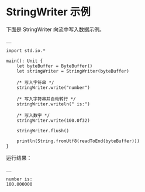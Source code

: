 
# StringWriter 示例

下面是 StringWriter 向流中写入数据示例。
    
    __
    
    import std.io.*
    
    main(): Unit {
        let byteBuffer = ByteBuffer()
        let stringWriter = StringWriter(byteBuffer)
    
        /* 写入字符串 */
        stringWriter.write("number")
    
        /* 写入字符串并自动转行 */
        stringWriter.writeln(" is:")
    
        /* 写入数字 */
        stringWriter.write(100.0f32)
    
        stringWriter.flush()
    
        println(String.fromUtf8(readToEnd(byteBuffer)))
    }
    
运行结果：
    
    __
    
    number is:
    100.000000